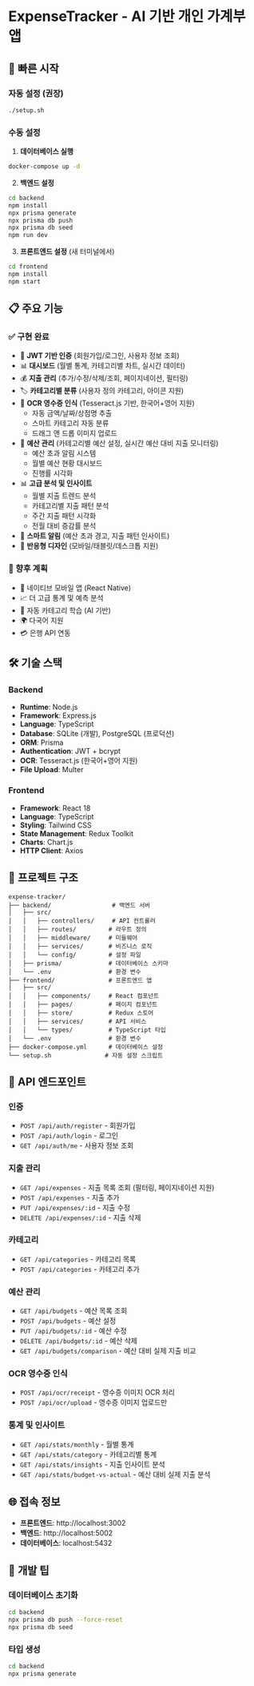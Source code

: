 # ExpenseTracker - AI 기반 개인 가계부 앱

## 🚀 빠른 시작

### 자동 설정 (권장)
```bash
./setup.sh
```

### 수동 설정
1. **데이터베이스 실행**
```bash
docker-compose up -d
```

2. **백엔드 설정**
```bash
cd backend
npm install
npx prisma generate
npx prisma db push
npx prisma db seed
npm run dev
```

3. **프론트엔드 설정** (새 터미널에서)
```bash
cd frontend
npm install
npm start
```

## 📋 주요 기능

### ✅ 구현 완료
- 🔐 **JWT 기반 인증** (회원가입/로그인, 사용자 정보 조회)
- 📊 **대시보드** (월별 통계, 카테고리별 차트, 실시간 데이터)
- 💰 **지출 관리** (추가/수정/삭제/조회, 페이지네이션, 필터링)
- 🏷️ **카테고리별 분류** (사용자 정의 카테고리, 아이콘 지원)
- 📸 **OCR 영수증 인식** (Tesseract.js 기반, 한국어+영어 지원)
  - 자동 금액/날짜/상점명 추출
  - 스마트 카테고리 자동 분류
  - 드래그 앤 드롭 이미지 업로드
- 📅 **예산 관리** (카테고리별 예산 설정, 실시간 예산 대비 지출 모니터링)
  - 예산 초과 알림 시스템
  - 월별 예산 현황 대시보드
  - 진행률 시각화
- 📊 **고급 분석 및 인사이트**
  - 월별 지출 트렌드 분석
  - 카테고리별 지출 패턴 분석
  - 주간 지출 패턴 시각화
  - 전월 대비 증감률 분석
- 🔔 **스마트 알림** (예산 초과 경고, 지출 패턴 인사이트)
- 📱 **반응형 디자인** (모바일/태블릿/데스크톱 지원)

### 🚧 향후 계획
- 📱 네이티브 모바일 앱 (React Native)
- 📈 더 고급 통계 및 예측 분석
- 🔄 자동 카테고리 학습 (AI 기반)
- 🌍 다국어 지원
- 💳 은행 API 연동

## 🛠 기술 스택

### Backend
- **Runtime**: Node.js
- **Framework**: Express.js
- **Language**: TypeScript
- **Database**: SQLite (개발), PostgreSQL (프로덕션)
- **ORM**: Prisma
- **Authentication**: JWT + bcrypt
- **OCR**: Tesseract.js (한국어+영어 지원)
- **File Upload**: Multer

### Frontend
- **Framework**: React 18
- **Language**: TypeScript
- **Styling**: Tailwind CSS
- **State Management**: Redux Toolkit
- **Charts**: Chart.js
- **HTTP Client**: Axios

## 📁 프로젝트 구조
```
expense-tracker/
├── backend/                 # 백엔드 서버
│   ├── src/
│   │   ├── controllers/     # API 컨트롤러
│   │   ├── routes/         # 라우트 정의
│   │   ├── middleware/     # 미들웨어
│   │   ├── services/       # 비즈니스 로직
│   │   └── config/         # 설정 파일
│   ├── prisma/             # 데이터베이스 스키마
│   └── .env                # 환경 변수
├── frontend/               # 프론트엔드 앱
│   ├── src/
│   │   ├── components/     # React 컴포넌트
│   │   ├── pages/          # 페이지 컴포넌트
│   │   ├── store/          # Redux 스토어
│   │   ├── services/       # API 서비스
│   │   └── types/          # TypeScript 타입
│   └── .env                # 환경 변수
├── docker-compose.yml      # 데이터베이스 설정
└── setup.sh               # 자동 설정 스크립트
```

## 🔗 API 엔드포인트

### 인증
- `POST /api/auth/register` - 회원가입
- `POST /api/auth/login` - 로그인
- `GET /api/auth/me` - 사용자 정보 조회

### 지출 관리
- `GET /api/expenses` - 지출 목록 조회 (필터링, 페이지네이션 지원)
- `POST /api/expenses` - 지출 추가
- `PUT /api/expenses/:id` - 지출 수정
- `DELETE /api/expenses/:id` - 지출 삭제

### 카테고리
- `GET /api/categories` - 카테고리 목록
- `POST /api/categories` - 카테고리 추가

### 예산 관리
- `GET /api/budgets` - 예산 목록 조회
- `POST /api/budgets` - 예산 설정
- `PUT /api/budgets/:id` - 예산 수정
- `DELETE /api/budgets/:id` - 예산 삭제
- `GET /api/budgets/comparison` - 예산 대비 실제 지출 비교

### OCR 영수증 인식
- `POST /api/ocr/receipt` - 영수증 이미지 OCR 처리
- `POST /api/ocr/upload` - 영수증 이미지 업로드만

### 통계 및 인사이트
- `GET /api/stats/monthly` - 월별 통계
- `GET /api/stats/category` - 카테고리별 통계
- `GET /api/stats/insights` - 지출 인사이트 분석
- `GET /api/stats/budget-vs-actual` - 예산 대비 실제 지출 분석

## 🌐 접속 정보
- **프론트엔드**: http://localhost:3002
- **백엔드**: http://localhost:5002
- **데이터베이스**: localhost:5432

## 📝 개발 팁

### 데이터베이스 초기화
```bash
cd backend
npx prisma db push --force-reset
npx prisma db seed
```

### 타입 생성
```bash
cd backend
npx prisma generate
```